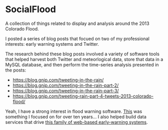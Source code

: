 SocialFlood
===========
A collection of things related to display and analysis around the 2013 Colorado Flood.

I posted a series of blog posts that focued on two of my professional interests: early warning systems and Twitter.

The research behind these blog posts involved a variety of software tools that helped harvest both Twitter and meteorlogical data, store that data in a MySQL database, and then perform the time-series analysis presented in the posts:

- https://blog.gnip.com/tweeting-in-the-rain/
- https://blog.gnip.com/tweeting-in-the-rain-part-2/
- https://blog.gnip.com/tweeting-in-the-rain-part-3/
- https://blog.gnip.com/tweeting-rain-part-4-tweets-2013-colorado-flood/


Yeah, I have a strong interest in flood warning software. [This](https://www.onerain.com/solutions/diadvisor) was something I focused on for over ten years... I also helped build data services that drive [this family of web-based early-warning systems](https://www.onerain.com/contrail-hydrologic-software).




